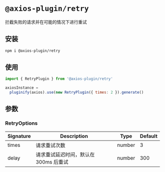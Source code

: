 # `@axios-plugin/retry`

拦截失败的请求并在可能的情况下进行重试

## 安装
```bash
npm i @axios-plugin/retry
```

## 使用
```js
import { RetryPlugin } from '@axios-plugin/retry'

axiosInstance = 
  pluginify(axios).use(new RetryPlugin({ times: 2 }).generate()
```

## 参数

### RetryOptions 

| Signature | Description | Type | Default |
|-----------|-------------|------|---------|
| times | 请求重试次数 | number | 3 |
| delay | 请求重试延迟时间，默认在 300ms 后重试 | number | 300 |

